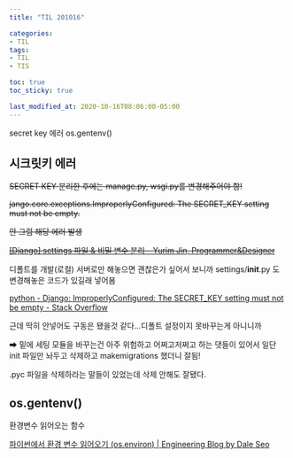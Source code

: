 ```yaml
---
title: "TIL 201016"

categories:
- TIL
tags:
- TIL
- TIS

toc: true
toc_sticky: true

last_modified_at: 2020-10-16T08:06:00-05:00
---
```

secret key 에러 os.gentenv()

## 시크릿키 에러

<del>SECRET KEY 분리한 후에는 manage.py, wsgi.py를 변경해주어야 함!</del>

<del>jango.core.exceptions.ImproperlyConfigured: The SECRET_KEY setting must not be empty.</del>
      
<del>안 그럼 해당 에러 발생</del>

<del>[\[Django\] settings 파일 & 비밀 변수 분리 – Yurim Jin, Programmer&Designer](https://milooy.wordpress.com/2016/09/05/django-seperate-settings-and-secret-file/)</del>

디폴트를 개발(로컬) 서버로만 해놓으면 괜찮은가 싶어서 보니까 settings/__init__.py 도 변경해놓은 코드가 있길래 넣어봄

[python - Django: ImproperlyConfigured: The SECRET_KEY setting must not be empty - Stack Overflow](https://stackoverflow.com/questions/19128540/django-improperlyconfigured-the-secret-key-setting-must-not-be-empty)

근데 딱히 안넣어도 구동은 됐을것 같다...디폴트 설정이지 못바꾸는게 아니니까

➡ 밑에 세팅 모듈을 바꾸는건 아주 위험하고 어쩌고저쩌고 하는 댓들이 있어서 일단 init 파일만 놔두고 삭제하고 makemigrations 했더니 잘됨!

.pyc 파일을 삭제하라는 말들이 있었는데 삭제 안해도 잘됐다.

## os.gentenv()

환경변수 읽어오는 함수

[파이썬에서 환경 변수 읽어오기 (os.environ) \| Engineering Blog by Dale Seo](https://www.daleseo.com/python-os-environ/)

